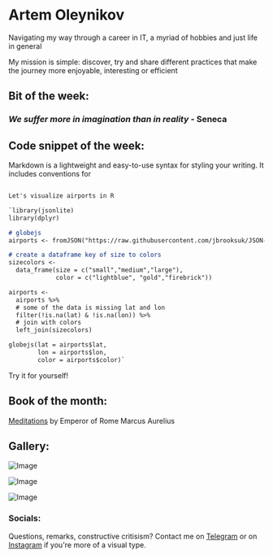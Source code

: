#         Artem Oleynikov
Navigating my way through a career in IT, a myriad of hobbies and just life in general

My mission is simple: discover, try and share different practices that make the journey more enjoyable, interesting or efficient

## Bit of the week: 

### _We suffer more in imagination than in reality_ - Seneca

## Code snippet of the week: 

Markdown is a lightweight and easy-to-use syntax for styling your writing. It includes conventions for
```markdown

Let's visualize airports in R

`library(jsonlite)
library(dplyr)

# globejs 
airports <- fromJSON("https://raw.githubusercontent.com/jbrooksuk/JSON-Airports/master/airports.json")

# create a dataframe key of size to colors
sizecolors <-
  data_frame(size = c("small","medium","large"),
             color = c("lightblue", "gold","firebrick"))

airports <-
  airports %>%
  # some of the data is missing lat and lon
  filter(!is.na(lat) & !is.na(lon)) %>%
  # join with colors
  left_join(sizecolors)

globejs(lat = airports$lat, 
        lon = airports$lon,
        color = airports$color)`

```
Try it for yourself! 

## Book of the month: 

 [Meditations](https://www.gutenberg.org/ebooks/2680) by Emperor of Rome Marcus Aurelius 

## Gallery:

![Image](/images/1k8TBeuIuYiBwBfIscJ8F1ciznAQ4IqqsGvAa7xBJHPNJWxstm5LE1RdN7SbzL4uwkZxew.jpg)

![Image](/images/bUTT3JhRnZcyKMyKAG26TS7LNkCbJ1Cyd5vVLbfVN3LkVyxRWjRr4sMfDVpPtGIcC6x6QQ.jpg)

![Image](/images/CvPAlE1RplsoTV0NhwmUsagR42F8W8SiS8YY3cYGdZsGczW_Q4e3uqshYFiS0bw9-1B72qM0.jpg)

### Socials: 

Questions, remarks, constructive critisism? 
Contact me on [Telegram](https://t.me/artem_oleynikov) or on [Instagram](https://support.github.com/contact) if you're more of a visual type.
